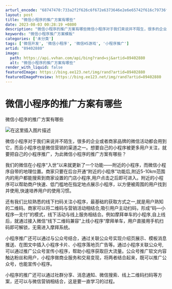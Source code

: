 ```yaml
---
arturl_encode: "68747470:733a2f2f626c6f672e6373646e2e6e65742f616c79736f6e65:2f61727469636c652f64657461696c732f3839343032383830"
layout: post
title: "微信小程序的推广方案有哪些"
date: 2023-08-03 00:28:19 +0800
description: "微信小程序的推广方案有哪些微信小程序对于我们来说并不陌生，很多的企业或者商家品牌的微信活动都会用到它"
keywords: "微信小程序推广方案模板"
categories: ['未分类']
tags: ['微信开发', '微信小程序', '微信H5游戏', '小程序推广']
artid: "89402880"
image:
  path: https://api.vvhan.com/api/bing?rand=sj&artid=89402880
  alt: "微信小程序的推广方案有哪些"
render_with_liquid: false
featuredImage: https://bing.ee123.net/img/rand?artid=89402880
featuredImagePreview: https://bing.ee123.net/img/rand?artid=89402880
---
```


# 微信小程序的推广方案有哪些

微信小程序的推广方案有哪些
  
![在这里插入图片描述](https://i-blog.csdnimg.cn/blog_migrate/46c61f393cf67848792bf68136597b3a.jpeg)
  
微信小程序对于我们来说并不陌生，很多的企业或者商家品牌的微信活动都会用到它，而且小程序也是微信营销的渠道之一。想要自己的小程序被更多用户关注，就要把自己的小程序推广，为此微信小程序的推广方案有哪些？
  
我们的微信在小程序“入世”以来就更新了一个功能——附近的小程序，而微信小程序自带的地理位置。商家只要在后台开通“附近的小程序”功能后,附近5-10km范围内的用户都能搜索到商家设置的门店小程序,用户点击之后即可进入。附近的小程序可以帮助商户快速、低门槛地在指定地点展示小程序，以方便被周围的用户找到并使用,快速培养用户的使用习惯。
  
还有我们比较熟悉的线下扫码关注小程序，最基础的获取方式之一,就是用户熟知的二维码。商家可以将二维码与营销活动相结合,吸引用户主动扫码，形成“码—小程序—支付”的模式，线下活动与线上服务相结合。例如摩拜单车的小程序,自上线后，就通过接入微信“线下二维码兼容”上线小程序“摩拜单车，用户直接用手机扫码即可解锁，无需进入摩拜系统。
  
小程序推广还可以通过与公众号结合，通过关联公众号实现介绍页展示、模板消息推送、在图文中插入小程序卡片、小程序落地页广告等。通过小程序关联公众号,可以通过推广公众号宣传小程序，帮助小程序获取巨大流量。公众号推广软文内容触达粉丝和用户，小程序做商业服务和交易变现，将两者结合起来，既可以推广公众号，也能宣传小程序。
  
小程序的推广还可以通过社群分享、消息通知、微信搜索、线上二维码扫码等方案，还可以与微信营销相结合，这是要一直学习的过程。